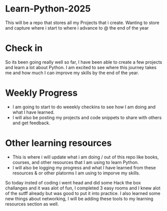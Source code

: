 # Learn-Python-2025
This will be a repo that stores all my Projects that i create. Wanting to store and capture where i start to where i advance to @ the end of the year



# Check in

So its been going really well so far, I have been able to create a few projects and learn a lot about Python. I am excited to see where this journey takes me and how much I can improve my skills by the end of the year.



# Weekly Progress
- I am going to start to do weeekly checkins to see how I am doing and what I have learned.
- I will also be posting my projects and code snippets to share with others and get feedback.


# Other learning resources
- This is where i will update what i am doing / out of this repo like books, courses, and other resources that I am using to learn Python.
- I will also be logging my progress and what I have learned from these resources & or other platorms I am using to imporve my skills.

So today insted of coding i went head and did some Hack the box challanges and it was alot of fun, I completed 3 easy rooms and I knew alot of the sutff already but was good to put it into practice. I also learned some new things about networking, I will be adding these tools to my learning resources section as well.